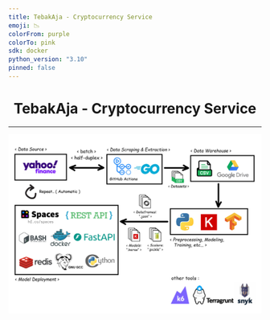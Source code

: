 ```yaml
---
title: TebakAja - Cryptocurrency Service
emoji: 📉
colorFrom: purple
colorTo: pink
sdk: docker
python_version: "3.10"
pinned: false
---
```



<h1 align="center">TebakAja - Cryptocurrency Service</h1>
<hr />
<p align="center">
  <img src="./diagram/cryptocurrency_prediction.jpg"/>
</p>
